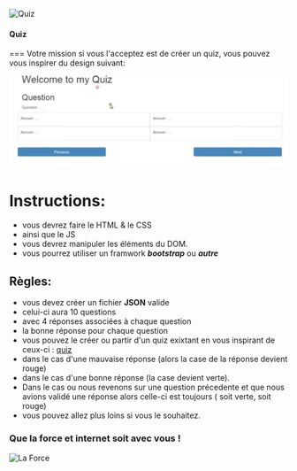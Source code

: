 ![Quiz](https://media.giphy.com/media/bUloLSk9NoOcw/giphy.gif)

#### Quiz
===
Votre mission si vous l'acceptez  est de créer un quiz, vous pouvez vous inspirer du design suivant:

![Design](design_projet-1.png)

# Instructions:
+ vous devrez faire le HTML & le CSS
+ ainsi que le JS
+ vous devrez manipuler les éléments du DOM. 
+ vous pourrez utiliser un framwork  __*bootstrap*__ ou __*autre*__

##  Règles:
+ vous devez créer un fichier **JSON** valide 
+ celui-ci aura 10 questions
+ avec 4 réponses associées à chaque question
+ la bonne réponse pour chaque question
+ vous pouvez le créer ou partir d'un quiz exixtant en vous inspirant de ceux-ci : [quiz](http://www.quiz-en-folie.com/)
+ dans le cas d'une mauvaise réponse (alors la case de la réponse devient rouge)
+ dans le cas d'une bonne réponse (la case devient verte).
+ Dans le cas ou nous revenons sur une question précedente et que nous avions validé une réponse alors celle-ci est toujours ( soit verte, soit rouge)
+ vous pouvez allez plus loins si vous le souhaitez.

### Que la force et internet soit avec vous !
![La Force](https://wtfbabe.files.wordpress.com/2016/04/the-force-awakens-03-gif-landing-wtf-watch-the-film-saint-pauly.gif)



